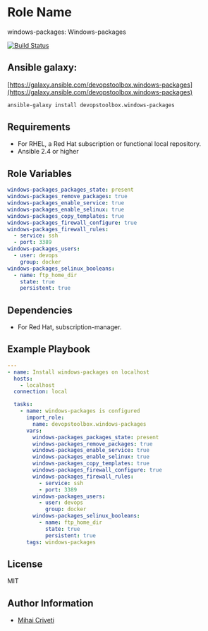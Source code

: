 Role Name
=========

windows-packages: Windows-packages

[![Build Status](https://travis-ci.org/cmihai-ansible/windows-packages.svg?branch=master)](https://travis-ci.org/cmihai-ansible/windows-packages)

Ansible galaxy:
---------------

[https://galaxy.ansible.com/devopstoolbox.windows-packages](https://galaxy.ansible.com/devopstoolbox.windows-packages)

```bash
ansible-galaxy install devopstoolbox.windows-packages
```

Requirements
------------

- For RHEL, a Red Hat subscription or functional local repository.
- Ansible 2.4 or higher

Role Variables
--------------

```yaml
windows-packages_packages_state: present
windows-packages_remove_packages: true
windows-packages_enable_service: true
windows-packages_enable_selinux: true
windows-packages_copy_templates: true
windows-packages_firewall_configure: true
windows-packages_firewall_rules:
  - service: ssh
  - port: 3389
windows-packages_users:
  - user: devops
    group: docker
windows-packages_selinux_booleans:
  - name: ftp_home_dir
    state: true
    persistent: true
```

Dependencies
------------

- For Red Hat, subscription-manager.

Example Playbook
----------------

```yaml
---
- name: Install windows-packages on localhost
  hosts:
    - localhost
  connection: local

  tasks:
    - name: windows-packages is configured
      import_role:
        name: devopstoolbox.windows-packages
      vars:
        windows-packages_packages_state: present
        windows-packages_remove_packages: true
        windows-packages_enable_service: true
        windows-packages_enable_selinux: true
        windows-packages_copy_templates: true
        windows-packages_firewall_configure: true
        windows-packages_firewall_rules:
          - service: ssh
          - port: 3389
        windows-packages_users:
          - user: devops
            group: docker
        windows-packages_selinux_booleans:
          - name: ftp_home_dir
            state: true
            persistent: true
      tags: windows-packages
```

License
-------

MIT

Author Information
------------------

- [Mihai Criveti](https://www.linkedin.com/in/devopstoolbox.)

